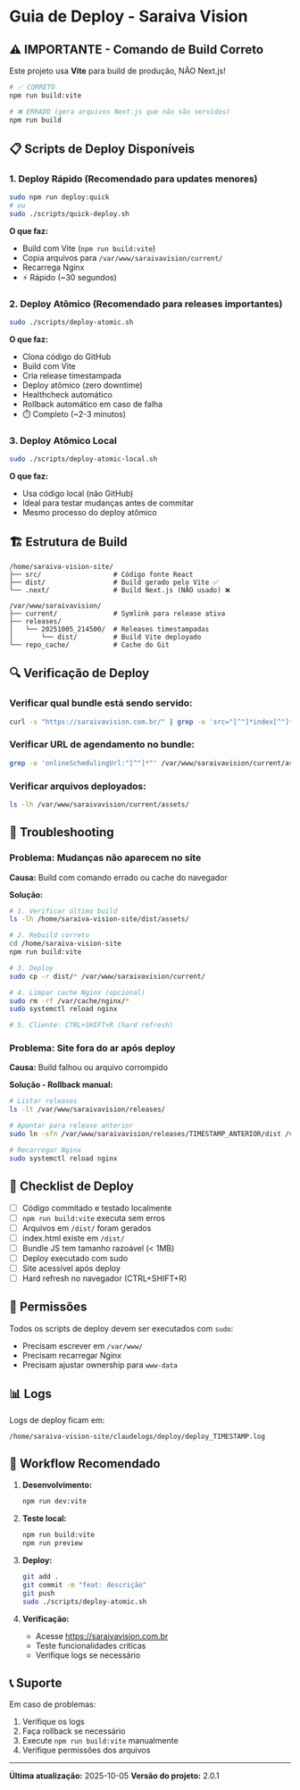 # Guia de Deploy - Saraiva Vision

## ⚠️ IMPORTANTE - Comando de Build Correto

Este projeto usa **Vite** para build de produção, NÃO Next.js!

```bash
# ✅ CORRETO
npm run build:vite

# ❌ ERRADO (gera arquivos Next.js que não são servidos)
npm run build
```

## 📋 Scripts de Deploy Disponíveis

### 1. Deploy Rápido (Recomendado para updates menores)
```bash
sudo npm run deploy:quick
# ou
sudo ./scripts/quick-deploy.sh
```

**O que faz:**
- Build com Vite (`npm run build:vite`)
- Copia arquivos para `/var/www/saraivavision/current/`
- Recarrega Nginx
- ⚡ Rápido (~30 segundos)

### 2. Deploy Atômico (Recomendado para releases importantes)
```bash
sudo ./scripts/deploy-atomic.sh
```

**O que faz:**
- Clona código do GitHub
- Build com Vite
- Cria release timestampada
- Deploy atômico (zero downtime)
- Healthcheck automático
- Rollback automático em caso de falha
- ⏱️ Completo (~2-3 minutos)

### 3. Deploy Atômico Local
```bash
sudo ./scripts/deploy-atomic-local.sh
```

**O que faz:**
- Usa código local (não GitHub)
- Ideal para testar mudanças antes de commitar
- Mesmo processo do deploy atômico

## 🏗️ Estrutura de Build

```
/home/saraiva-vision-site/
├── src/                  # Código fonte React
├── dist/                 # Build gerado pelo Vite ✅
└── .next/                # Build Next.js (NÃO usado) ❌

/var/www/saraivavision/
├── current/              # Symlink para release ativa
├── releases/
│   └── 20251005_214500/  # Releases timestampadas
│       └── dist/         # Build Vite deployado
└── repo_cache/           # Cache do Git
```

## 🔍 Verificação de Deploy

### Verificar qual bundle está sendo servido:
```bash
curl -s "https://saraivavision.com.br/" | grep -o 'src="[^"]*index[^"]*\.js"'
```

### Verificar URL de agendamento no bundle:
```bash
grep -o 'onlineSchedulingUrl:"[^"]*"' /var/www/saraivavision/current/assets/index-*.js
```

### Verificar arquivos deployados:
```bash
ls -lh /var/www/saraivavision/current/assets/
```

## 🐛 Troubleshooting

### Problema: Mudanças não aparecem no site

**Causa:** Build com comando errado ou cache do navegador

**Solução:**
```bash
# 1. Verificar último build
ls -lh /home/saraiva-vision-site/dist/assets/

# 2. Rebuild correto
cd /home/saraiva-vision-site
npm run build:vite

# 3. Deploy
sudo cp -r dist/* /var/www/saraivavision/current/

# 4. Limpar cache Nginx (opcional)
sudo rm -rf /var/cache/nginx/*
sudo systemctl reload nginx

# 5. Cliente: CTRL+SHIFT+R (hard refresh)
```

### Problema: Site fora do ar após deploy

**Causa:** Build falhou ou arquivo corrompido

**Solução - Rollback manual:**
```bash
# Listar releases
ls -lt /var/www/saraivavision/releases/

# Apontar para release anterior
sudo ln -sfn /var/www/saraivavision/releases/TIMESTAMP_ANTERIOR/dist /var/www/saraivavision/current

# Recarregar Nginx
sudo systemctl reload nginx
```

## 📝 Checklist de Deploy

- [ ] Código commitado e testado localmente
- [ ] `npm run build:vite` executa sem erros
- [ ] Arquivos em `/dist/` foram gerados
- [ ] index.html existe em `/dist/`
- [ ] Bundle JS tem tamanho razoável (< 1MB)
- [ ] Deploy executado com sudo
- [ ] Site acessível após deploy
- [ ] Hard refresh no navegador (CTRL+SHIFT+R)

## 🔐 Permissões

Todos os scripts de deploy devem ser executados com `sudo`:
- Precisam escrever em `/var/www/`
- Precisam recarregar Nginx
- Precisam ajustar ownership para `www-data`

## 📊 Logs

Logs de deploy ficam em:
```
/home/saraiva-vision-site/claudelogs/deploy/deploy_TIMESTAMP.log
```

## 🚀 Workflow Recomendado

1. **Desenvolvimento:**
   ```bash
   npm run dev:vite
   ```

2. **Teste local:**
   ```bash
   npm run build:vite
   npm run preview
   ```

3. **Deploy:**
   ```bash
   git add .
   git commit -m "feat: descrição"
   git push
   sudo ./scripts/deploy-atomic.sh
   ```

4. **Verificação:**
   - Acesse https://saraivavision.com.br
   - Teste funcionalidades críticas
   - Verifique logs se necessário

## 📞 Suporte

Em caso de problemas:
1. Verifique os logs
2. Faça rollback se necessário
3. Execute `npm run build:vite` manualmente
4. Verifique permissões dos arquivos

---

**Última atualização:** 2025-10-05
**Versão do projeto:** 2.0.1
